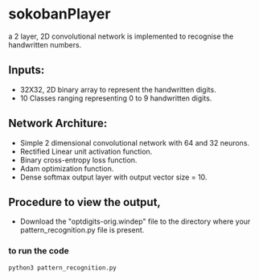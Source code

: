 # sokobanPlayer
a 2 layer, 2D convolutional network is implemented to recognise the handwritten numbers.

## Inputs:
* 32X32, 2D binary array to represent the handwritten digits.
* 10 Classes ranging representing 0 to 9 handwritten digits.

## Network Architure:
* Simple 2 dimensional convolutional network with 64 and 32 neurons.
* Rectified Linear unit activation function.
* Binary cross-entropy loss function.
* Adam optimization function.
* Dense softmax output layer with output vector size = 10.


## Procedure to view the output,
* Download the "optdigits-orig.windep" file to the directory where your pattern_recognition.py file is present.

### to run the code 
``` 
python3 pattern_recognition.py 

```
